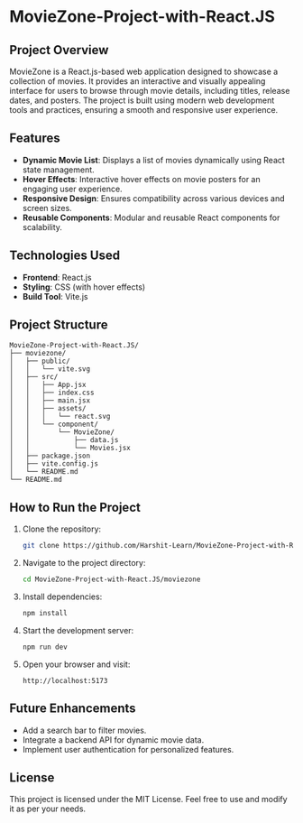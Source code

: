 # MovieZone-Project-with-React.JS

## Project Overview
MovieZone is a React.js-based web application designed to showcase a collection of movies. It provides an interactive and visually appealing interface for users to browse through movie details, including titles, release dates, and posters. The project is built using modern web development tools and practices, ensuring a smooth and responsive user experience.

## Features
- **Dynamic Movie List**: Displays a list of movies dynamically using React state management.
- **Hover Effects**: Interactive hover effects on movie posters for an engaging user experience.
- **Responsive Design**: Ensures compatibility across various devices and screen sizes.
- **Reusable Components**: Modular and reusable React components for scalability.

## Technologies Used
- **Frontend**: React.js
- **Styling**: CSS (with hover effects)
- **Build Tool**: Vite.js

## Project Structure
```
MovieZone-Project-with-React.JS/
├── moviezone/
│   ├── public/
│   │   └── vite.svg
│   ├── src/
│   │   ├── App.jsx
│   │   ├── index.css
│   │   ├── main.jsx
│   │   ├── assets/
│   │   │   └── react.svg
│   │   └── component/
│   │       └── MovieZone/
│   │           ├── data.js
│   │           └── Movies.jsx
│   ├── package.json
│   ├── vite.config.js
│   └── README.md
└── README.md
```

## How to Run the Project
1. Clone the repository:
   ```bash
   git clone https://github.com/Harshit-Learn/MovieZone-Project-with-React.JS.git
   ```
2. Navigate to the project directory:
   ```bash
   cd MovieZone-Project-with-React.JS/moviezone
   ```
3. Install dependencies:
   ```bash
   npm install
   ```
4. Start the development server:
   ```bash
   npm run dev
   ```
5. Open your browser and visit:
   ```
   http://localhost:5173
   ```

## Future Enhancements
- Add a search bar to filter movies.
- Integrate a backend API for dynamic movie data.
- Implement user authentication for personalized features.

## License
This project is licensed under the MIT License. Feel free to use and modify it as per your needs.